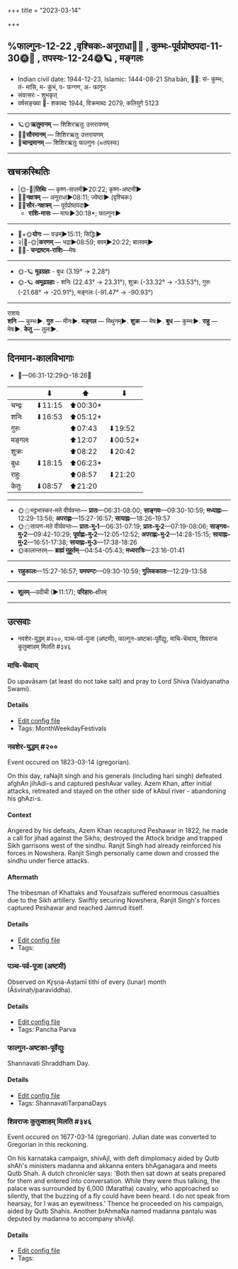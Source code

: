 +++
title = "2023-03-14"

+++

## %फाल्गुनः-12-22  ,वृश्चिकः-अनूराधा🌛🌌  ,  कुम्भः-पूर्वप्रोष्ठपदा-11-30🌞🌌  ,  तपस्यः-12-24🌞🪐  , मङ्गलः
- Indian civil date: 1944-12-23, Islamic: 1444-08-21 Shaʿbān, 🌌🌞: सं- कुम्भः, तं- मासि, म- कुंभं, प- फग्गण, अ- फागुन
- संवत्सरः - शुभकृत्
- वर्षसङ्ख्या 🌛- शकाब्दः 1944, विक्रमाब्दः 2079, कलियुगे 5123
___________________
- 🪐🌞**ऋतुमानम्** — शिशिरऋतुः उत्तरायणम्
- 🌌🌞**सौरमानम्** — शिशिरऋतुः उत्तरायणम्
- 🌛**चान्द्रमानम्** — शिशिरऋतुः फाल्गुनः (≈तपस्यः)
___________________


## खचक्रस्थितिः
- |🌞-🌛|**तिथिः** — कृष्ण-सप्तमी►20:22; कृष्ण-अष्टमी►  
- 🌌🌛**नक्षत्रम्** — अनूराधा►08:11; ज्येष्ठा► (वृश्चिकः)  
- 🌌🌞**सौर-नक्षत्रम्** — पूर्वप्रोष्ठपदा►  
  - **राशि-मासः** — माघः►30:18*; फाल्गुनः► 
___________________
- 🌛+🌞**योगः** — वज्रम्►15:11; सिद्धिः►  
- २|🌛-🌞|**करणम्** — भद्रा►08:59; बवम्►20:22; बालवम्►  
- 🌌🌛- **चन्द्राष्टम-राशिः**—मेषः  
___________________
- 🌞-🪐 **मूढग्रहाः** - बुधः (3.19° → 2.28°)
- 🌞-🪐 **अमूढग्रहाः** - शनिः (22.43° → 23.31°), शुक्रः (-33.32° → -33.53°), गुरुः (-21.68° → -20.91°), मङ्गलः (-91.47° → -90.93°)
___________________
राशयः  
**शनि** — कुम्भः►. **गुरु** — मीनः►. **मङ्गल** — मिथुनम्►. **शुक्र** — मेषः►. **बुध** — कुम्भः►. **राहु** — मेषः►. **केतु** — तुला►. 
___________________


## दिनमान-कालविभागाः
- 🌅—06:31-12:29🌞-18:26🌇  

|      |⬇     |⬆     |⬇     |
|------|-----|-----|------|
|चन्द्रः|⬇11:15 |⬆00:30*|     |
|शनिः   |⬇16:53 |⬆05:12*|     |
|गुरुः  |     |⬆07:43 |⬇19:52 |
|मङ्गलः |     |⬆12:07 |⬇00:52*|
|शुक्रः |     |⬆08:22 |⬇20:42 |
|बुधः   |⬇18:15 |⬆06:23*|     |
|राहुः  |     |⬆08:57 |⬇21:20 |
|केतुः  |⬇08:57 |⬆21:20 |     |
___________________
- 🌞⚝भट्टभास्कर-मते वीर्यवन्तः— **प्रातः**—06:31-08:00; **साङ्गवः**—09:30-10:59; **मध्याह्नः**—12:29-13:58; **अपराह्णः**—15:27-16:57; **सायाह्नः**—18:26-19:57  
- 🌞⚝सायण-मते वीर्यवन्तः— **प्रातः-मु॰1**—06:31-07:19; **प्रातः-मु॰2**—07:19-08:06; **साङ्गवः-मु॰2**—09:42-10:29; **पूर्वाह्णः-मु॰2**—12:05-12:52; **अपराह्णः-मु॰2**—14:28-15:15; **सायाह्नः-मु॰2**—16:51-17:38; **सायाह्नः-मु॰3**—17:38-18:26  
- 🌞कालान्तरम्— **ब्राह्मं मुहूर्तम्**—04:54-05:43; **मध्यरात्रिः**—23:16-01:41  
___________________
- **राहुकालः**—15:27-16:57; **यमघण्टः**—09:30-10:59; **गुलिककालः**—12:29-13:58  
___________________
- **शूलम्**—उदीची (►11:17); **परिहारः**–क्षीरम्  
___________________

## उत्सवाः
- नवशेर-युद्धम् #२००, पञ्च-पर्व-पूजा (अष्टमी), फाल्गुन-अष्टका-पूर्वेद्युः, माचि-चॆव्वाय्, शिवराजः कुतुब्शाहम् मिलति #३४६
### माचि-चॆव्वाय्



Do upavāsam (at least do not take salt) and pray to Lord Shiva (Vaidyanatha Swami).

#### Details
- [Edit config file](https://github.com/jyotisham/adyatithi/blob/master/tamil/description_only/mAci~cevvAy.toml)
- Tags: MonthWeekdayFestivals


### नवशेर-युद्धम् #२००

Event occured on 1823-03-14 (gregorian). 

On this day, raNajIt singh and his generals (including hari singh) defeated afghAn jihAdi-s and captured peshAvar valley. Azem Khan, after initial attacks, retreated and stayed on the other side of kAbul river - abandoning his ghAzi-s.

#### Context
Angered by his defeats, Azem Khan recaptured Peshawar in 1822, he made a call for jihad against the Sikhs; destroyed the Attock bridge and trapped Sikh garrisons west of the sindhu.  Ranjit Singh had already reinforced his forces in Nowshera. Ranjit Singh personally came down and crossed the sindhu under fierce attacks.

#### Aftermath
The tribesman of Khattaks and Yousafzais suffered enormous casualties due to the Sikh artillery. Swiftly securing Nowshera, Ranjit Singh's forces captured Peshawar and reached Jamrud itself.

#### Details
- [Edit config file](https://github.com/jyotisham/adyatithi/blob/master/mahApuruSha/xatra-later/gregorian/day/03/14/nava-shera-yuddham.toml)
- Tags: 


### पञ्च-पर्व-पूजा (अष्टमी)

Observed on Kr̥ṣṇa-Aṣṭamī tithi of every (lunar) month (Āśvinaḥ/paraviddha). 



#### Details
- [Edit config file](https://github.com/jyotisham/adyatithi/blob/master/devatA/devIparva/lunar_month/tithi/00/23/pancha-parva-3.toml)
- Tags: Pancha Parva


### फाल्गुन-अष्टका-पूर्वेद्युः



Shannavati Shraddham Day.

#### Details
- [Edit config file](https://github.com/jyotisham/adyatithi/blob/master/devatA/pitR/relative_event/phAlguna-aSTakA-zrAddham/offset__-1/phAlguna-aSTakA-pUrvEdyuH.toml)
- Tags: ShannavatiTarpanaDays


### शिवराजः कुतुब्शाहम् मिलति #३४६

Event occured on 1677-03-14 (gregorian). Julian date was converted to Gregorian in this reckoning. 

On his karnataka campaign, shivAjI, with deft dimplomacy aided by Qutb shAh's ministers madanna and akkanna enters bhAganagara and meets Qutb Shah. A dutch chronicler says: 'Both then sat down at seats prepared for them and entered into conversation. While they were thus talking, the palace was surrounded by 6,000 (Maratha) cavalry, who approached so silently, that the buzzing of a fly could have been heard. I do not speak from hearsay, for I was an eyewitness.' Thence he proceeded on his campaign, aided by Qutb Shahis. Another brAhmaNa named madanna pantalu was deputed by madanna to accompany shivAjI.

#### Details
- [Edit config file](https://github.com/jyotisham/adyatithi/blob/master/mahApuruSha/xatra-later/julian/day/03/04/shivarAjaH_qutbshAham_milati.toml)
- Tags: 


